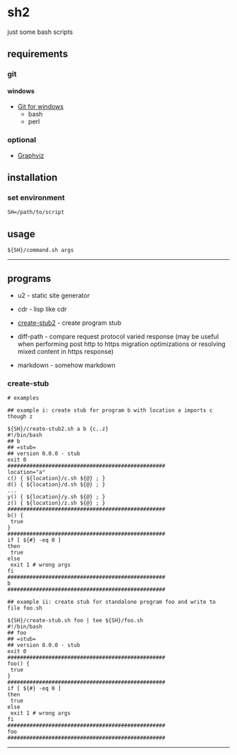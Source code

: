 # sh2

just some bash scripts

## requirements

### git
#### windows

- [Git for windows](https://git-for-windows.github.io/)
  + bash
  + perl

### optional

- [Graphviz](http://www.graphviz.org/)

## installation

### set environment

```
SH=/path/to/script
```

## usage

```
${SH}/command.sh args
```

---

## programs

- u2 - static site generator

- cdr - lisp like cdr

- [create-stub2](#create-stub) - create program stub

- diff-path - compare request protocol varied response (may be useful when performing post http to https migration optimizations or resolving mixed content in https response)

- markdown - somehow markdown

### create-stub

```
# examples

## example i: create stub for program b with location a imports c though z

${SH}/create-stub2.sh a b {c..z} 
#!/bin/bash
## b
## =stub=
## version 0.0.0 - stub
exit 0
##################################################
location="a"
c() { ${location}/c.sh ${@} ; }
d() { ${location}/d.sh ${@} ; }
...
y() { ${location}/y.sh ${@} ; }
z() { ${location}/z.sh ${@} ; }
##################################################
b() {
 true
}
##################################################
if [ ${#} -eq 0 ]
then
 true
else
 exit 1 # wrong args
fi
##################################################
b
##################################################

## example ii: create stub for standalone program foo and write to file foo.sh

${SH}/create-stub.sh foo | tee ${SH}/foo.sh
#!/bin/bash
## foo
## =stub=
## version 0.0.0 - stub
exit 0
##################################################
foo() {
 true
}
##################################################
if [ ${#} -eq 0 ]
then
 true
else
 exit 1 # wrong args
fi
##################################################
foo
##################################################
```
  
---
